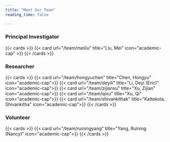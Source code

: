 ```yaml
---
title: "Meet Our Team"
reading_time: false

---
```

### Principal Investigator
{{< cards >}}
    {{< card url="/team/meiliu" title="Liu, Mei" icon="academic-cap" >}}
{{< /cards >}}
### Researcher
{{< cards >}}
    {{< card url="/team/hongyuchen" title="Chen, Hongyu" icon="academic-cap">}}
    {{< card url="/team/deyili" title="Li, Deyi (Eric)" icon="academic-cap">}}
    {{< card url="/team/zijianxu" title="Xu, Zijian" icon="academic-cap">}}
    {{< card url="/team/qixu" title="Xu, Qi" icon="academic-cap">}}
    {{< card url="/team/shivankithak" title="Kattekola, Shivankitha" icon="academic-cap">}}
{{< /cards >}}

### Volunteer

{{< cards >}}
    {{< card url="/team/ruiningyang" title="Yang, Ruining (Nancy)" icon="academic-cap">}}
{{< /cards >}}

